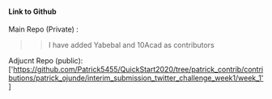 #### Link to Github
Main Repo (Private) :

>> I have added Yabebal and 10Acad as contributors

Adjucnt Repo (public):
['https://github.com/Patrick5455/QuickStart2020/tree/patrick_contrib/contributions/patrick_ojunde/interim_submission_twitter_challenge_week1/week_1']




